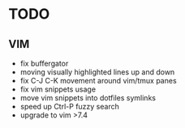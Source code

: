 TODO
====

VIM
---
* fix buffergator
* moving visually highlighted lines up and down
* fix C-J C-K movement around vim/tmux panes
* fix vim snippets usage
* move vim snippets into dotfiles symlinks
* speed up Ctrl-P fuzzy search
* upgrade to vim >7.4

